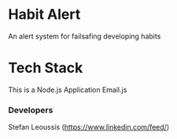 # Habit Alert
An alert system for failsafing developing habits

# Tech Stack
This is a Node.js Application
Email.js

### Developers
  Stefan Leoussis (https://www.linkedin.com/feed/)
